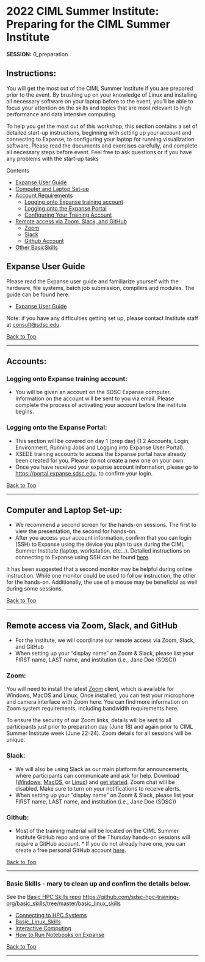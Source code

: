 # 2022 CIML Summer Institute:   Preparing for the CIML Summer Institute

**SESSION:** 0_preparation

## Instructions:
You will get the most out of the CIML Summer Institute if you are prepared prior to the event. By brushing up on your knowledge of Linux and installing all necessary software on your laptop before to the event, you’ll be able to focus your attention on the skills and topics that are most relevant to high performance and data intensive computing.

To help you get the most out of this workshop, this section contains a set of detailed start-up instructions, beginning with setting up your account and connecting to Expanse, to configuring your laptop for running visualization software. Please read the documents and exercises carefully, and complete all necessary steps before event. Feel free to ask questions or if you have any problems with the start-up tasks

<a name="top">Contents
* [Expanse User Guide](#expanse-guide)
* [Computer and Laptop Set-up](#computer-req)
* [Account Requirements](#accounts)
   * [Logging onto Expanse training account](#logon-expanse)
   * [Logging onto the Expanse Portal](#logon-portal)
   * [Configuring Your Training Account](https://github.com/ciml-org/ciml-summer-institute-2021/blob/main/0_preparation/training_account_configurations.md)
* [Remote access via Zoom, Slack, and GitHub](#remote)
  * [Zoom](#zoom)
  * [Slack](#slack)
  * [Github Account](#github)
* [Other BasicSkills](#other-skills)


## Expanse User Guide <a name="expanse-guide"></a>
Please read the Expanse user guide and familiarize yourself with the hardware, file systems, batch job submission, compilers and modules. The guide can be found here:
* [Expanse User Guide](https://www.sdsc.edu/support/user_guides/expanse.html)

Note: if you have any difficulties getting set up, please contact Institute staff at consult@sdsc.edu.

[Back to Top](#top)
<hr>

##  Accounts: <a name="accounts"></a>

### Logging onto Expanse training account: <a name="logon-expanse"></a>
* You will be given an account on the SDSC Expanse computer. Information on the account will be sent to you via email. Please complete the process of activating your account before the institute begins.

### Logging onto the Expanse Portal: <a name="logon-portal"></a>
* This section will be covered on day 1 (prep day) (1.2 Accounts, Login, Environment, Running Jobs and Logging into Expanse User Portal).
* XSEDE training accounts to access the Expanse portal have already been created for you. Please do not create a new one on your own.
* Once you have received your expanse account information, please go to https://portal.expanse.sdsc.edu, to confirm your login.

[Back to Top](#top)
<hr>

 ## Computer and Laptop Set-up: <a name="computer-req"></a>
* We recommend a second screen for the hands-on sessions. The first to view the presentation, the second for hands-on.
* After you access your account information, confirm that you can login (SSH) to Expanse using the device you plan to use during the CIML Summer Institute (laptop, workstation, etc...).  Detailed instructions on connecting to Expanse using SSH can be found [here](https://github.com/sdsc-hpc-training-org/basic_skills/tree/master/connecting-to-hpc-systems).  

It has been suggested that a second monitor may be helpful during online instruction.  While one monitor could be used to follow instruction, the other for the hands-on.  Additionally, the use of a mouse may be beneficial as well during some sessions.

[Back to Top](#top)
<hr>

##  Remote access via Zoom, Slack, and GitHub <a name="remote"></a>

* For the institute, we will coordinate our remote access via Zoom, Slack, and GitHub
* When setting up your “display name” on Zoom & Slack, please list your FIRST name, LAST name, and institution (i.e., Jane Doe (SDSC))

### Zoom:  <a name="zoom"></a>
 You will need to install the latest [Zoom](https://urldefense.com/v3/__https:/zoom.us/download__;!!Mih3wA!UGXaOZYQHBMwc07Vt0SbIo6BuDVjS0wz54dT6sb7Q9QMDnX831-1_4ewcxi5fw$) client, which is available for Windows, MacOS and Linux, Once installed, you can test your microphone and camera interface with Zoom here. You can find more information on Zoom system requirements, including bandwidth requirements here.  

To ensure the security of our Zoom links, details will be sent to all participants just prior to preparation day (June 18) and again prior to CIML Summer Institute week (June 22-24).  Zoom details for all sessions will be unique.

### Slack:  <a name="slack"></a>
* We will also be using Slack as our main platform for announcements, where participants can communicate and ask for help. Download ([Windows](https://slack.com/downloads/windows), [MacOS](https://slack.com/downloads/mac), or [Linux](https://slack.com/downloads/linux)) and [get started](https://slack.com/help/articles/218080037-Getting-started-for-new-Slack-users). Zoom chat will be disabled. Make sure to turn on your notifications to receive alerts.  
* When setting up your “display name” on Zoom & Slack, please list your FIRST name, LAST name, and institution (i.e., Jane Doe (SDSC))

### Github: <a name="github"></a>
* Most of the training material will be located on the CIML Summer Institute GitHub repo and one of the Thursday hands-on sessions will require a GitHub account. * If you do not already have one, you can create a free personal GitHub account [here](https://docs.github.com/en/github/getting-started-with-github/signing-up-for-github/signing-up-for-a-new-github-account).   

[Back to Top](#top)
<hr>

### Basic Skills <a name="other-skills"></a> - mary to clean up and confirm the details below.
See the [Basic HPC Skills repo](https://github.com/sdsc-hpc-training-org/basic_skills)
https://github.com/sdsc-hpc-training-org/basic_skills/tree/master/basic_linux_skills

* [Connecting to HPC Systems](https://github.com/sdsc-hpc-training-org/hpc-security/blob/master/connecting-to-hpc-systems/connect-to-expanse.md)
* [Basic_Linux_Skills](https://github.com/sdsc/sdsc-summer-institute-2020/tree/master/0_preparation/basic_linux_skills)
* [Interactive Computing](https://github.com/sdsc-hpc-training-org/basic_skills/tree/master/interactive_computing)
* [How to Run Notebooks on Expanse](https://github.com/sdsc-hpc-training-org/basic_skills/tree/master/how_to_run_notebooks_on_expanse)

[Back to Top](#top)
<hr>
